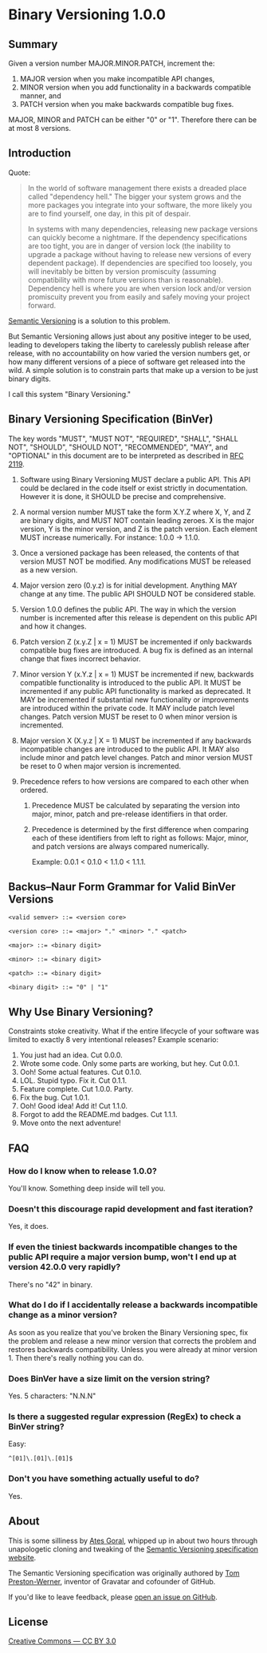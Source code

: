 Binary Versioning 1.0.0
==============================

Summary
-------

Given a version number MAJOR.MINOR.PATCH, increment the:

1. MAJOR version when you make incompatible API changes,
1. MINOR version when you add functionality in a backwards compatible
   manner, and
1. PATCH version when you make backwards compatible bug fixes.

MAJOR, MINOR and PATCH can be either "0" or "1". Therefore there can be at most 8 versions.

Introduction
------------

Quote:

> In the world of software management there exists a dreaded place called
> "dependency hell." The bigger your system grows and the more packages you
> integrate into your software, the more likely you are to find yourself, one
> day, in this pit of despair.
>
> In systems with many dependencies, releasing new package versions can quickly become a nightmare. If the dependency specifications are too tight, you are in danger of version lock (the inability to upgrade a package without having to release new versions of every dependent package). If dependencies are specified too loosely, you will inevitably be bitten by version promiscuity (assuming compatibility with more future versions than is reasonable). Dependency hell is where you are when version lock and/or version promiscuity prevent you from easily and safely moving your project forward.

[Semantic Versioning](https://semver.org/) is a solution to this problem.

But Semantic Versioning allows just about any positive integer to be used, leading to developers taking the liberty to carelessly publish release after release, with no accountability on how varied the version numbers get, or how many different versions of a
piece of software get released into the wild. A simple solution is to constrain parts that make up a version to be just binary digits.

I call this system "Binary Versioning."

Binary Versioning Specification (BinVer)
------------------------------------------

The key words "MUST", "MUST NOT", "REQUIRED", "SHALL", "SHALL NOT", "SHOULD",
"SHOULD NOT", "RECOMMENDED", "MAY", and "OPTIONAL" in this document are to be
interpreted as described in [RFC 2119](https://tools.ietf.org/html/rfc2119).

1. Software using Binary Versioning MUST declare a public API. This API
could be declared in the code itself or exist strictly in documentation.
However it is done, it SHOULD be precise and comprehensive.

1. A normal version number MUST take the form X.Y.Z where X, Y, and Z are
binary digits, and MUST NOT contain leading zeroes. X is the
major version, Y is the minor version, and Z is the patch version.
Each element MUST increase numerically. For instance: 1.0.0 -> 1.1.0.

1. Once a versioned package has been released, the contents of that version
MUST NOT be modified. Any modifications MUST be released as a new version.

1. Major version zero (0.y.z) is for initial development. Anything MAY change
at any time. The public API SHOULD NOT be considered stable.

1. Version 1.0.0 defines the public API. The way in which the version number
is incremented after this release is dependent on this public API and how it
changes.

1. Patch version Z (x.y.Z | x = 1) MUST be incremented if only backwards
compatible bug fixes are introduced. A bug fix is defined as an internal
change that fixes incorrect behavior.

1. Minor version Y (x.Y.z | x = 1) MUST be incremented if new, backwards
compatible functionality is introduced to the public API. It MUST be
incremented if any public API functionality is marked as deprecated. It MAY be
incremented if substantial new functionality or improvements are introduced
within the private code. It MAY include patch level changes. Patch version
MUST be reset to 0 when minor version is incremented.

1. Major version X (X.y.z | X = 1) MUST be incremented if any backwards
incompatible changes are introduced to the public API. It MAY also include minor
and patch level changes. Patch and minor version MUST be reset to 0 when major
version is incremented.

1. Precedence refers to how versions are compared to each other when ordered.

   1. Precedence MUST be calculated by separating the version into major,
      minor, patch and pre-release identifiers in that order.

   1. Precedence is determined by the first difference when comparing each of
      these identifiers from left to right as follows: Major, minor, and patch
      versions are always compared numerically.

      Example: 0.0.1 < 0.1.0 < 1.1.0 < 1.1.1.

Backus–Naur Form Grammar for Valid BinVer Versions
--------------------------------------------------
```
<valid semver> ::= <version core>

<version core> ::= <major> "." <minor> "." <patch>

<major> ::= <binary digit>

<minor> ::= <binary digit>

<patch> ::= <binary digit>

<binary digit> ::= "0" | "1"
```

Why Use Binary Versioning?
----------------------------

Constraints stoke creativity. What if the entire lifecycle of your software was
limited to exactly 8 very intentional releases? Example scenario:

1. You just had an idea. Cut 0.0.0.
1. Wrote some code. Only some parts are working, but hey. Cut 0.0.1.
1. Ooh! Some actual features. Cut 0.1.0.
1. LOL. Stupid typo. Fix it. Cut 0.1.1.
1. Feature complete. Cut 1.0.0. Party.
1. Fix the bug. Cut 1.0.1.
1. Ooh! Good idea! Add it! Cut 1.1.0.
1. Forgot to add the README.md badges. Cut 1.1.1.
1. Move onto the next adventure!

FAQ
---

### How do I know when to release 1.0.0?

You'll know. Something deep inside will tell you.

### Doesn't this discourage rapid development and fast iteration?

Yes, it does.

### If even the tiniest backwards incompatible changes to the public API require a major version bump, won't I end up at version 42.0.0 very rapidly?

There's no "42" in binary.

### What do I do if I accidentally release a backwards incompatible change as a minor version?

As soon as you realize that you've broken the Binary Versioning spec, fix
the problem and release a new minor version that corrects the problem and
restores backwards compatibility. Unless you were already at minor version 1.
Then there's really nothing you can do.

### Does BinVer have a size limit on the version string?

Yes. 5 characters: "N.N.N"

### Is there a suggested regular expression (RegEx) to check a BinVer string?

Easy:

```
^[01]\.[01]\.[01]$
```

### Don't you have something actually useful to do?

Yes.

About
-----

This is some silliness by [Ates Goral](https://magnetiq.ca), whipped up in about two hours through unapologetic cloning and tweaking of the [Semantic Versioning specification website](https://semver.org/).

The Semantic Versioning specification was originally authored by [Tom
Preston-Werner](https://tom.preston-werner.com), inventor of Gravatar and
cofounder of GitHub.

If you'd like to leave feedback, please [open an issue on
GitHub](https://github.com/atesgoral/binver.org/issues).

License
-------

[Creative Commons ― CC BY 3.0](https://creativecommons.org/licenses/by/3.0/)
